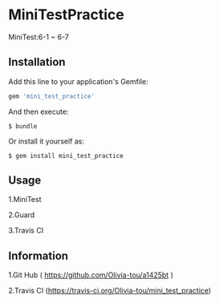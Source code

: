 # MiniTestPractice

 MiniTest:6-1 ~ 6-7

## Installation

Add this line to your application's Gemfile:

```ruby
gem 'mini_test_practice'
```

And then execute:

    $ bundle

Or install it yourself as:

    $ gem install mini_test_practice

## Usage

1.MiniTest

2.Guard

3.Travis CI

## Information

1.Git Hub ( https://github.com/Olivia-tou/a1425bt )

2.Travis CI (https://travis-ci.org/Olivia-tou/mini_test_practice)